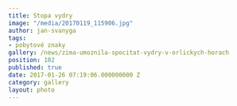 ```yaml
---
title: Stopa vydry
image: "/media/20170119_115906.jpg"
author: jan-svanyga
tags:
- pobytové znaky
gallery: /news/zima-umoznila-spocitat-vydry-v-orlickych-horach
position: 102
published: true
date: 2017-01-26 07:19:06.000000000 Z
category: gallery
layout: photo
---
```

